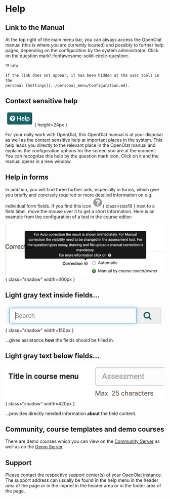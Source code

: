 # Help


## Link to the Manual

At the top right of the main menu bar, you can always access the OpenOlat
manual (this is where you are currently located) and possibly to further
help pages, depending on the configuration by the system administrator.  Click
on the question mark! :fontawesome-solid-circle-question:.

!!! info

    If the link does not appear, it has been hidden at the user tools in the
    personal [Settings](../personal_menu/Configuration.md).

## Context sensitive help

![](assets/help.en.png){ height=24px }

For your daily work with OpenOlat, this OpenOlat manual is at your disposal
as well as the context sensitive help at important places in the system.
This help leads you directly to the relevant place in the OpenOlat manual and
explains the configuration options for the screen you are at the moment. You can recognize this help by the question mark icon.
Click on it and the manual opens in a new window.

## Help in forms

In addition, you will find three further aids, especially in forms,
which give you briefly and concisely required or more detailed information on e.g.
individual form fields. If you find this icon
![](assets/hover_help.png){ class=size16 }
next to a field label, move the mouse over it to get a short information. Here is an example from the configuration of a test in the course editor:

![](assets/example_questionmark.en.png){ class="shadow" width=400px }


## Light gray text inside fields...

![](assets/help_gui_demo.en.png){ class="shadow" width=150px }

...gives assistance **how** the fields should be filled in.


## Light gray text below fields...

![](assets/help_gui_demo1.en.png){ class="shadow" width=420px }

...provides directly needed information **about** the field content.


## Community, course templates and demo courses

There are demo courses which you can view on the [Community Server](https://community.openolat.org) as well as on the [Demo Server](https://learn.olat.com "Demoserver").

## Support

Please contact the respective support center(s) of your OpenOlat
instance. The support address can usually be found in the help menu in the header area of the page or in the imprint in the header area or in the footer area of the page.
